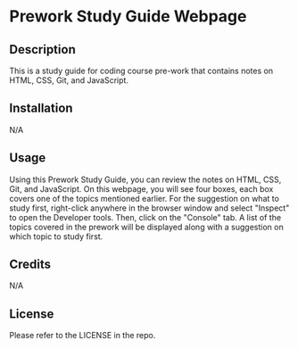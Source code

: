 # Prework Study Guide Webpage

## Description

This is a study guide for coding course pre-work that contains notes on HTML, CSS, Git, and JavaScript.

## Installation

N/A

## Usage

Using this Prework Study Guide, you can review the notes on HTML, CSS, Git, and JavaScript. On this webpage, you will see four boxes, each box covers one of the topics mentioned earlier. For the suggestion on what to study first, right-click anywhere in the browser window and select "Inspect" to open the Developer tools. Then, click on the "Console" tab. A list of the topics covered in the prework will be displayed along with a suggestion on which topic to study first.

## Credits

N/A

## License

Please refer to the LICENSE in the repo.